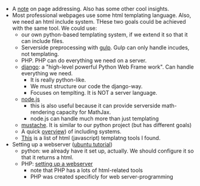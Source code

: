* A [note](https://stackoverflow.com/questions/24543101/how-to-create-a-subpage-on-a-website) on page addressing. Also has some other cool insights. 
* Most professional webpages use some html templating language. Also, we need an html include system. THese two goals could be achieved with the same tool. We could use:
  * our own python-based templating system, if we extend it so that it can include files.
  * Serverside preprocessing with [gulp](https://gulpjs.com/). Gulp can only handle incudes, not templating.
  * PHP. PHP can do everything we need on a server.
  * [django](https://www.djangoproject.com/): a "high-level powerful Python Web Frame work". Can handle everything we need.
    - It is really python-like.
    - We must structure our code the django-way.
    - Focuses on templting. It is NOT a server language.
  * [node.js](https://nodejs.org/en/)
    - this is also useful because it can provide serverside math-rendering capacity for MathJax.
    - node.js can handle much more than just templating
  * [mustache](https://mustache.github.io/). It is similar to our python project (but has different goals)
  * A quick [overview](https://css-tricks.com/the-simplest-ways-to-handle-html-includes/)) of including systems.
  * [This](https://colorlib.com/wp/top-templating-engines-for-javascript/) is a list of html (javascript) templatng tools I found.
* Setting up a webserver ([ubuntu tutorial](https://www.digitalocean.com/community/tutorials/how-to-install-linux-apache-mysql-php-lamp-stack-on-ubuntu-16-04))
  * python: we already have it set up, actually. We should configure it so that it returns a html.
  * PHP: [setting up a webserver](https://www.php.net/manual/en/install.php)
    - note that PHP has a lots of html-related tools 
    - PHP was created specificly for web server-programming
